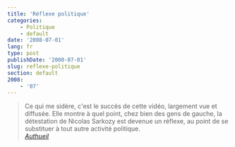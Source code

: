 ```yaml
---
title: 'Réflexe politique'
categories:
    - Politique
    - default
date: '2008-07-01'
lang: fr
type: post
publishDate: '2008-07-01'
slug: reflexe-politique
section: default
2008:
    - '07'
---
```


> Ce qui me sidère, c'est le succès de cette vidéo, largement vue et diffusée. Elle montre à quel point, chez bien des gens de gauche, la détestation de Nicolas Sarkozy est devenue un réflexe, au point de se substituer à tout autre activité politique.  
> <cite>[Authueil](http://www.authueil.org/?2008/07/01/922-hair-plutot-que-penser)</cite>